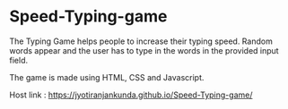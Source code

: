 # Speed-Typing-game

The Typing Game helps people to increase their typing speed. Random words appear and the user has to type in the words in the provided input field.

The game is made using HTML, CSS and Javascript. 

Host link : https://jyotiranjankunda.github.io/Speed-Typing-game/
